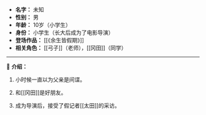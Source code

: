 
- **名字：** 未知
- **性别：** 男
- **年龄：** 10岁（小学生）
- **身份：** 小学生（长大后成为了电影导演）
- **登场作品：** [[《余生皆假期》]]
- **相关角色：** [[弓子]]（老师），[[冈田]]（同学） 

---

🎥 **介绍：** 

1. 小时候一直以为父亲是间谍。

2. 和[[冈田]]是好朋友。

3. 成为导演后，接受了假记者[[太田]]的采访。